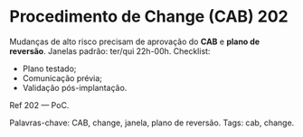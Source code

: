 # Procedimento de Change (CAB) 202

Mudanças de alto risco precisam de aprovação do **CAB** e **plano de reversão**.
Janelas padrão: ter/qui 22h-00h.
Checklist:
- Plano testado;
- Comunicação prévia;
- Validação pós-implantação.

Ref 202 — PoC.

Palavras-chave: CAB, change, janela, plano de reversão.
Tags: cab, change.
